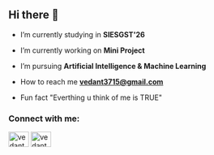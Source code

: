 ## Hi there 👋

-  I’m currently studying in **SIESGST'26**
-  I’m currently working on **Mini Project**
-  I’m pursuing **Artificial Intelligence & Machine Learning**

-  How to reach me **vedant3715@gmail.com**

-  Fun fact "Everthing u think of me is TRUE"

<h3 align="left">Connect with me:</h3>
<p align="left">
<a href="https://linkedin.com/in/vedant3715" target="blank"><img align="center" src="https://raw.githubusercontent.com/rahuldkjain/github-profile-readme-generator/master/src/images/icons/Social/linked-in-alt.svg" alt="vedant3715" height="30" width="40" /></a>
<a href="https://www.instagram.com/vedant_thakur00/" target="blank"><img align="center" src="https://raw.githubusercontent.com/rahuldkjain/github-profile-readme-generator/master/src/images/icons/Social/instagram.svg" alt="vedant_thakur00" height="30" width="40" /></a>
</p>


<!--
**vedant3715/vedant3715** is a ✨ _special_ ✨ repository because its `README.md` (this file) appears on your GitHub profile.

Here are some ideas to get you started:

- 🔭 I’m currently working on ...
- 🌱 I’m currently learning ...
- 👯 I’m looking to collaborate on ...
- 🤔 I’m looking for help with ...
- 💬 Ask me about ...
- 📫 How to reach me: ...
- 😄 Pronouns: ...
- ⚡ Fun fact: ...
-->
